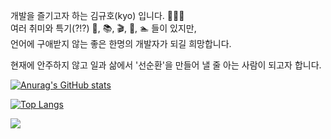 개발을 즐기고자 하는 김규호(kyo) 입니다. 👋👋👋 <br>
여러 취미와 특기(?!?) 👶, 📚, 🎬, 👞, 🏊 들이 있지만, <br>
언어에 구애받지 않는 좋은 한명의 개발자가 되길 희망합니다. <br>

현재에 안주하지 않고 일과 삶에서 '선순환'을 만들어 낼 줄 아는 사람이 되고자 합니다.

[![Anurag's GitHub stats](https://github-readme-stats.vercel.app/api?username=kyoDaddy&hide=contribs,prs,stars&show_icons=true)](https://github.com/anuraghazra/github-readme-stats)

[![Top Langs](https://github-readme-stats.vercel.app/api/top-langs/?username=kyoDaddy&layout=compact)](https://github.com/anuraghazra/github-readme-stats)

<div align="left">
<a href="https://hits.seeyoufarm.com"><img src="https://hits.seeyoufarm.com/api/count/incr/badge.svg?url=https%3A%2F%2Fgithub.com%2FkyoDaddy&count_bg=%2379C83D&title_bg=%23555555&icon=&icon_color=%23E7E7E7&title=hits&edge_flat=false"/></a>
 



 
</div>

 
